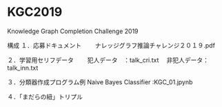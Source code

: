 # KGC2019
Knowledge Graph Completion Challenge 2019

構成
１．応募ドキュメント
　　ナレッジグラフ推論チャレンジ２０１９.pdf
 
２．学習用セリフデータ
　　犯人データ　：talk_cri.txt
  　非犯人データ：talk_inn.txt

３．分類器作成プログラム例
    Naive Bayes Classifier :KGC_01.jpynb

４．「まだらの紐」トリプル
    

